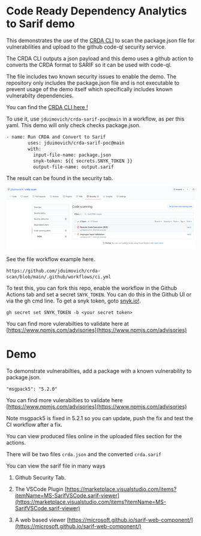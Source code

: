 # Code Ready Dependency Analytics to Sarif demo

This demonstrates the use of the [CRDA CLI](https://github.com/fabric8-analytics/cli-tools/blob/main/docs/cli_README.md) to scan the package.json file for vulnerabilities and upload to the github code-ql security service.

The CRDA CLI outputs a json payload and this demo uses a github action to converts the CRDA format to SARIF so it can be used with code-ql. 
 
The file includes two known security issues to enable the demo.
The repository only includes the package.json file and is not executable to prevent usage of the demo itself which specifically includes known vulnerabilty dependencies. 

You can find the [CRDA CLI here !](https://github.com/fabric8-analytics/cli-tools/releases/tag/v0.0.1) 

To use it, use `jduimovich/crda-sarif-poc@main` in a workflow, as per this yaml. This demo will only check checks package.json.
 
```
- name: Run CRDA and Convert to Sarif
        uses: jduimovich/crda-sarif-poc@main
        with:
          input-file-name: package.json
          snyk-token: ${{ secrets.SNYK_TOKEN }}
          output-file-name: output.sarif
```         

The result can be found in the security tab. 
          
![Issues Found](crda.png)

See the file workflow example here.
```
https://github.com/jduimovich/crda-scan/blob/main/.github/workflows/ci.yml
```

To test this, you can fork this repo, enable the workflow in the Github Actions tab and set a secret `SNYK_TOKEN`. You can do this in the Github UI or via the gh cmd line.
To get a snyk token, goto [snyk.io!](https://snyk.io/). 

```
gh secret set SNYK_TOKEN -b <your secret token> 
```

You can find more vulerabilties to validate here at [https://www.npmjs.com/advisories](https://www.npmjs.com/advisories)

# Demo
To demonstrate vulnerabilties, add a package with a known vulnerability to package.json. 

    "msgpack5": "5.2.0"


You can find more vulerabilties to validate here [https://www.npmjs.com/advisories](https://www.npmjs.com/advisories)

Note msgpack5 is fixed in 5.2.1 so you can update, push the fix and test the CI workflow after a fix.

You can view produced files online in the uploaded files section for the actions.

There will be two files `crda.json` and the converted `crda.sarif`

You can view the sarif file in many ways

1. Github Security Tab.

2. The VSCode Plugin [https://marketplace.visualstudio.com/items?itemName=MS-SarifVSCode.sarif-viewer](https://marketplace.visualstudio.com/items?itemName=MS-SarifVSCode.sarif-viewer)

3. A web based viewer  [https://microsoft.github.io/sarif-web-component/](https://microsoft.github.io/sarif-web-component/)

 

